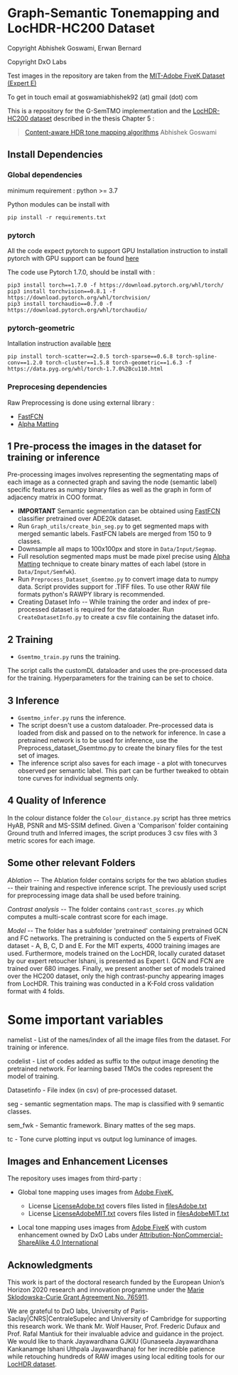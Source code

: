 
# Graph-Semantic Tonemapping and LocHDR-HC200 Dataset 

Copyright Abhishek Goswami, Erwan Bernard

Copyright DxO Labs

Test images in the repository are taken from the [MIT-Adobe FiveK Dataset (Expert E)](https://data.csail.mit.edu/graphics/fivek/)

To get in touch email at goswamiabhishek92 (at) gmail (dot) com

This is a repository for the G-SemTMO implementation and the [LocHDR-HC200 dataset](<Data/LocHDR and HC200/LocHDR LR catalog.zip>) described in the thesis Chapter 5 :
>[Content-aware HDR tone mapping algorithms](https://www.theses.fr/s222174)
  Abhishek Goswami

## Install Dependencies

### Global dependencies

minimum requirement : python >= 3.7

Python modules can be install with
```
pip install -r requirements.txt
```

### pytorch

All the code expect pytorch to support GPU
Installation instruction to install pytorch with GPU support can be found [here](https://pytorch.org/get-started/locally/)

The code use Pytorch 1.7.0, should be install with :
```
pip3 install torch==1.7.0 -f https://download.pytorch.org/whl/torch/
pip3 install torchvision==0.8.1 -f https://download.pytorch.org/whl/torchvision/
pip3 install torchaudio==0.7.0 -f https://download.pytorch.org/whl/torchaudio/
```

### pytorch-geometric

Intallation instruction available [here](https://pytorch-geometric.readthedocs.io/en/latest/notes/installation.html)
```
pip install torch-scatter==2.0.5 torch-sparse==0.6.8 torch-spline-conv==1.2.0 torch-cluster==1.5.8 torch-geometric==1.6.3 -f https://data.pyg.org/whl/torch-1.7.0%2Bcu110.html
```

### Preprocesing dependencies

Raw Preprocessing is done using external library :
- [FastFCN](https://github.com/wuhuikai/FastFCN)
- [Alpha Matting](https://github.com/np-csu/AlphaMatting)


## 1 Pre-process the images in the dataset for training or inference

Pre-processing images involves representing the segmentating maps of each image as a connected graph and saving the node (semantic label)
specific features as numpy binary files as well as the graph in form of adjacency matrix in COO format.

- **IMPORTANT** Semantic segmentation can be obtained using [FastFCN](https://github.com/wuhuikai/FastFCN) classifier pretrained over ADE20k dataset.
- Run `Graph_utils/create_bin_seg.py` to get segmented maps with merged semantic labels. FastFCN labels are merged from 150 to 9 classes.
- Downsample all maps to 100x100px and store in `Data/Input/Segmap`.
- Full resolution segmented maps must be made pixel precise using [Alpha Matting](https://github.com/np-csu/AlphaMatting) technique to create binary mattes of each label (store in `Data/Input/Semfwk`).
- Run `Preprocess_Dataset_Gsemtmo.py` to convert image data to numpy data. Script provides support for .TIFF files. To use other RAW file formats python's RAWPY library is recommended.
- Creating Dataset Info -- While training the order and index of pre-processed dataset is required for the dataloader. Run `CreateDatasetInfo.py` to create
a csv file containing the dataset info.


## 2 Training

- `Gsemtmo_train.py` runs the training.

The script calls the customDL dataloader and uses the pre-processed data for the training. Hyperparameters for the training can be set to
choice.

## 3 Inference

- `Gsemtmo_infer.py` runs the inference.
- The script doesn't use a custom dataloader. Pre-processed data is loaded from disk and passed on to the network for inference. In case
a pretrained network is to be used for inference, use the Preprocess_dataset_Gsemtmo.py to create the binary files for the test set of
images.
- The inference script also saves for each image - a plot with tonecurves observed per semantic label. This part can be further tweaked to
obtain tone curves for individual segments only.

## 4 Quality of Inference

In the colour distance folder the `Colour_distance.py` script has three metrics HyAB, PSNR and MS-SSIM defined.
Given a 'Comparison' folder containing Ground truth and Inferred images, the script produces 3 csv files with 3 metric scores for each
image.

## Some other relevant Folders

*Ablation* --
The Ablation folder contains scripts for the two ablation studies -- their training and respective inference script. The previously used
script for preprocessing image data shall be used before training.

*Contrast analysis* --
The folder contains `contrast_scores.py` which computes a multi-scale contrast score for each image.

*Model* --
The folder has a subfolder 'pretrained' containing pretrained GCN and FC networks. The pretraining is conducted on the 5 experts of FiveK
dataset - A, B, C, D and E.
For the MIT experts, 4000 training images are used.
Furthermore, models trained on the LocHDR, locally curated dataset by our expert retoucher Ishani, is presented as Expert I. GCN and FCN
are trained over 680 images.
Finally, we present another set of models trained over the HC200 dataset, only the high contrast-punchy appearing images from LocHDR.
This training was conducted in a K-Fold cross validation format with 4 folds.

# Some important variables

namelist - List of the names/index of all the image files from the dataset. For training or inference.

codelist - List of codes added as suffix to the output image denoting the pretrained network. For learning based TMOs the codes represent
the model of training.

Datasetinfo - File index (in csv) of pre-processed dataset.

seg - semantic segmentation maps. The map is classified with 9 semantic classes.

sem_fwk - Semantic framework. Binary mattes of the seg maps.

tc - Tone curve plotting input vs output log luminance of images.

## Images and Enhancement Licenses

The repository uses images from third-party :
- Global tone mapping uses images from [Adobe FiveK](https://data.csail.mit.edu/graphics/fivek/),
  - License [LicenseAdobe.txt](https://data.csail.mit.edu/graphics/fivek/legal/LicenseAdobe.txt) covers files listed in [filesAdobe.txt](https://data.csail.mit.edu/graphics/fivek/legal/filesAdobe.txt)
  - License [LicenseAdobeMIT.txt](https://data.csail.mit.edu/graphics/fivek/legal/LicenseAdobeMIT.txt) covers files listed in [filesAdobeMIT.txt](https://data.csail.mit.edu/graphics/fivek/legal/filesAdobeMIT.txt)

- Local tone mapping uses images from [Adobe FiveK](https://data.csail.mit.edu/graphics/fivek/) with custom enhancement owned by DxO Labs under [Attribution-NonCommercial-ShareAlike 4.0 International
](LICENSE)


## Acknowledgments

This work is part of the doctoral research funded by the European Union’s Horizon 2020 research and innovation programme under the [Marie Sklodowska-Curie Grant Agreement No. 765911](https://www.realvision-itn.eu/).

We are grateful to DxO labs, University of Paris-Saclay|CNRS|CentraleSupelec and University of Cambridge for supporting this research work. We thank Mr. Wolf Hauser, Prof. Frederic Dufaux and Prof. Rafal Mantiuk
for their invaluable advice and guidance in the project.  
We would like to thank Jayawardhana GJKIU (Gunaseela Jayawardhana Kankanamge Ishani Uthpala Jayawardhana) for her incredible patience while retouching hundreds of RAW images using local editing tools for our [LocHDR dataset](<Data/LocHDR and HC200/LocHDR LR catalog.zip>).